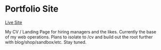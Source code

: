 # Portfolio Site

[Live Site](https://izek.dev)

My CV / Landing Page for hiring managers and the likes. Currently the base of my web operations. Plans to isolate to /cv and build out the root further with blog/shop/sandbox/etc. Stay tuned.
